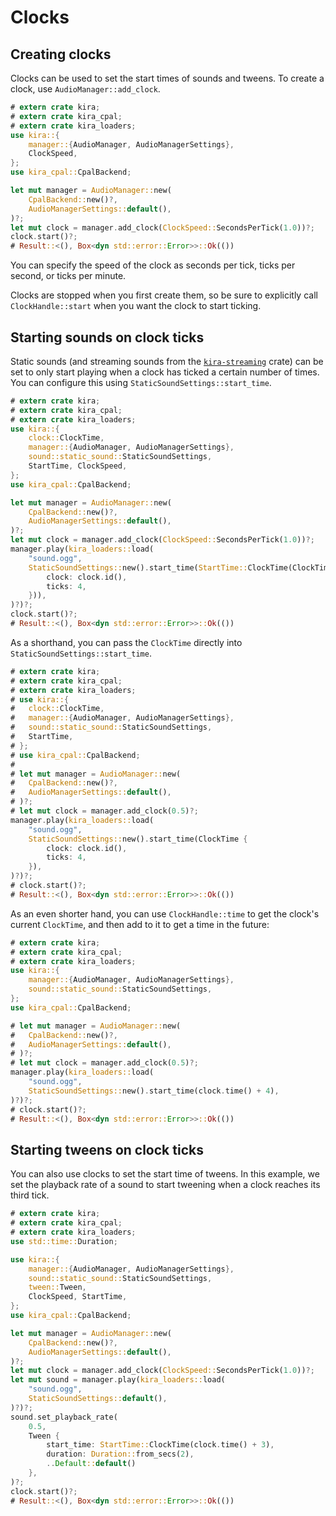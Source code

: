 # Clocks

## Creating clocks

Clocks can be used to set the start times of sounds and tweens. To create a
clock, use `AudioManager::add_clock`.

```rust ,no_run
# extern crate kira;
# extern crate kira_cpal;
# extern crate kira_loaders;
use kira::{
	manager::{AudioManager, AudioManagerSettings},
	ClockSpeed,
};
use kira_cpal::CpalBackend;

let mut manager = AudioManager::new(
	CpalBackend::new()?,
	AudioManagerSettings::default(),
)?;
let mut clock = manager.add_clock(ClockSpeed::SecondsPerTick(1.0))?;
clock.start()?;
# Result::<(), Box<dyn std::error::Error>>::Ok(())
```

You can specify the speed of the clock as seconds per tick, ticks per second, or
ticks per minute.

Clocks are stopped when you first create them, so be sure to explicitly call
`ClockHandle::start` when you want the clock to start ticking.

## Starting sounds on clock ticks

Static sounds (and streaming sounds from the
[`kira-streaming`](https://crates.io/crates/kira-streaming) crate) can be set to
only start playing when a clock has ticked a certain number of times. You can
configure this using `StaticSoundSettings::start_time`.

```rust ,no_run
# extern crate kira;
# extern crate kira_cpal;
# extern crate kira_loaders;
use kira::{
	clock::ClockTime,
	manager::{AudioManager, AudioManagerSettings},
	sound::static_sound::StaticSoundSettings,
	StartTime, ClockSpeed,
};
use kira_cpal::CpalBackend;

let mut manager = AudioManager::new(
	CpalBackend::new()?,
	AudioManagerSettings::default(),
)?;
let mut clock = manager.add_clock(ClockSpeed::SecondsPerTick(1.0))?;
manager.play(kira_loaders::load(
	"sound.ogg",
	StaticSoundSettings::new().start_time(StartTime::ClockTime(ClockTime {
		clock: clock.id(),
		ticks: 4,
	})),
)?)?;
clock.start()?;
# Result::<(), Box<dyn std::error::Error>>::Ok(())
```

As a shorthand, you can pass the `ClockTime` directly into
`StaticSoundSettings::start_time`.

```rust ,no_run
# extern crate kira;
# extern crate kira_cpal;
# extern crate kira_loaders;
# use kira::{
# 	clock::ClockTime,
# 	manager::{AudioManager, AudioManagerSettings},
# 	sound::static_sound::StaticSoundSettings,
# 	StartTime,
# };
# use kira_cpal::CpalBackend;
#
# let mut manager = AudioManager::new(
# 	CpalBackend::new()?,
# 	AudioManagerSettings::default(),
# )?;
# let mut clock = manager.add_clock(0.5)?;
manager.play(kira_loaders::load(
	"sound.ogg",
	StaticSoundSettings::new().start_time(ClockTime {
		clock: clock.id(),
		ticks: 4,
	}),
)?)?;
# clock.start()?;
# Result::<(), Box<dyn std::error::Error>>::Ok(())
```

As an even shorter hand, you can use `ClockHandle::time` to get the clock's
current `ClockTime`, and then add to it to get a time in the future:

```rust ,no_run
# extern crate kira;
# extern crate kira_cpal;
# extern crate kira_loaders;
use kira::{
	manager::{AudioManager, AudioManagerSettings},
	sound::static_sound::StaticSoundSettings,
};
use kira_cpal::CpalBackend;

# let mut manager = AudioManager::new(
# 	CpalBackend::new()?,
# 	AudioManagerSettings::default(),
# )?;
# let mut clock = manager.add_clock(0.5)?;
manager.play(kira_loaders::load(
	"sound.ogg",
	StaticSoundSettings::new().start_time(clock.time() + 4),
)?)?;
# clock.start()?;
# Result::<(), Box<dyn std::error::Error>>::Ok(())
```

## Starting tweens on clock ticks

You can also use clocks to set the start time of tweens. In this example, we set
the playback rate of a sound to start tweening when a clock reaches its third
tick.

```rust ,no_run
# extern crate kira;
# extern crate kira_cpal;
# extern crate kira_loaders;
use std::time::Duration;

use kira::{
	manager::{AudioManager, AudioManagerSettings},
	sound::static_sound::StaticSoundSettings,
	tween::Tween,
	ClockSpeed, StartTime,
};
use kira_cpal::CpalBackend;

let mut manager = AudioManager::new(
	CpalBackend::new()?,
	AudioManagerSettings::default(),
)?;
let mut clock = manager.add_clock(ClockSpeed::SecondsPerTick(1.0))?;
let mut sound = manager.play(kira_loaders::load(
	"sound.ogg",
	StaticSoundSettings::default(),
)?)?;
sound.set_playback_rate(
	0.5,
	Tween {
		start_time: StartTime::ClockTime(clock.time() + 3),
		duration: Duration::from_secs(2),
		..Default::default()
	},
)?;
clock.start()?;
# Result::<(), Box<dyn std::error::Error>>::Ok(())
```
